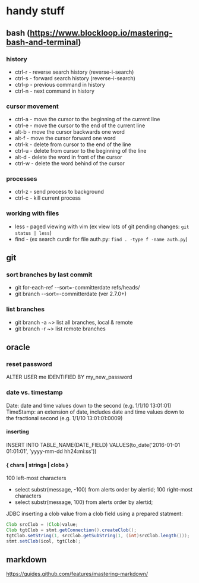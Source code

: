 # handy stuff

## bash (https://www.blockloop.io/mastering-bash-and-terminal)

### history
* ctrl-r - reverse search history (reverse-i-search)
* ctrl-s - forward search history (reverse-i-search)
* ctrl-p - previous command in history
* ctrl-n - next command in history

### cursor movement
* ctrl-a - move the cursor to the beginning of the current line
* ctrl-e - move the cursor to the end of the current line
* alt-b  - move the cursor backwards one word
* alt-f  - move the cursor forward one word
* ctrl-k - delete from cursor to the end of the line
* ctrl-u - delete from cursor to the beginning of the line
* alt-d  - delete the word in front of the cursor
* ctrl-w - delete the word behind of the cursor

### processes
* ctrl-z - send process to background
* ctrl-c - kill current process

### working with files
* less - paged viewing with vim (ex view lots of git pending changes: `git status | less`)
* find - (ex search curdir for file auth.py: `find . -type f -name auth.py`)

## git
### sort branches by last commit

* git for-each-ref --sort=-committerdate refs/heads/
* git branch --sort=-committerdate    (ver 2.7.0+)

### list branches
* git branch -a ~> list all branches, local & remote
* git branch -r ~> list remote branches

## oracle
### reset password
ALTER USER me IDENTIFIED BY my_new_password

### date vs. timestamp
Date: date and time values down to the second (e.g. 1/1/10 13:01:01)
TimeStamp: an extension of date, includes date and time values down to the fractional second (e.g. 1/1/10 13:01:01:0009)

#### inserting
INSERT INTO TABLE_NAME(DATE_FIELD)
VALUES(to_date('2016-01-01 01:01:01', 'yyyy-mm-dd hh24:mi:ss'))

#### { chars | strings | clobs }
100 left-most characters
* select substr(message, -100) from alerts order by alertid;
100 right-most characters
* select substr(message, 100) from alerts order by alertid;

JDBC inserting a clob value from a clob field using a prepared statment:
```java
Clob srcClob = (Clob)value;
Clob tgtClob = stmt.getConnection().createClob();
tgtClob.setString(1, srcClob.getSubString(1, (int)srcClob.length()));
stmt.setClob(icol, tgtClob);
```


## markdown
https://guides.github.com/features/mastering-markdown/
